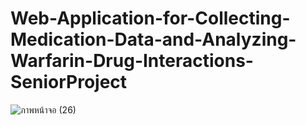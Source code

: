 # Web-Application-for-Collecting-Medication-Data-and-Analyzing-Warfarin-Drug-Interactions-SeniorProject
![ภาพหน้าจอ (26)](https://user-images.githubusercontent.com/99718534/188811936-62bf4218-b69b-412b-8445-7bfc0c5d0dc4.png)
